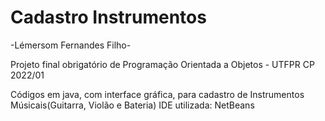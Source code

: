 # Cadastro Instrumentos 

-Lémersom Fernandes Filho- 

Projeto final obrigatório de Programação Orientada a Objetos - UTFPR CP 2022/01 

Códigos em java, com interface gráfica, para cadastro de Instrumentos Músicais(Guitarra, Violão e Bateria) 
IDE utilizada: NetBeans 
